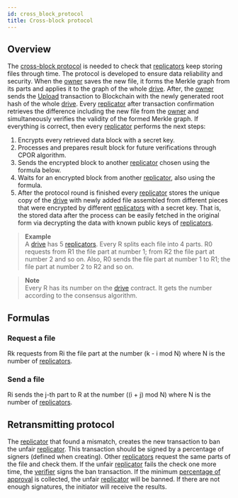 ```yaml
---
id: cross_block_protocol
title: Cross-block protocol
---
```


## Overview
The [cross-block protocol](cross_block_protocol.md) is needed to check that [replicators](../roles/replicator.md) keep storing files through time. The protocol is developed to ensure data reliability and security. When the [owner](../roles/owner.md) saves the new file, it forms the Merkle graph from its parts and applies it to the graph of the whole [drive](../built_in_features/drive/overview.md). After, the [owner](../roles/owner.md) sends the [Upload](../built_in_features/drive/lifecycle.md#upload) transaction to Blockchain with the newly generated root hash of the whole [drive](../built_in_features/drive/overview.md). Every [replicator](../roles/replicator.md) after transaction confirmation retrieves the difference including the new file from the [owner](../roles/owner.md) and simultaneously verifies the validity of the formed Merkle graph. If everything is correct, then every [replicator](../roles/replicator.md) performs the next steps:
1. Encrypts every retrieved data block with a secret key.
2. Processes and prepares result block for future verifications through CPOR algorithm.
3. Sends the encrypted block to another [replicator](../roles/replicator.md) chosen using the formula below.
4. Waits for an encrypted block from another [replicator](../roles/replicator.md), also using the formula.
5. After the protocol round is finished every [replicator](../roles/replicator.md) stores the unique copy of the [drive](../built_in_features/drive/overview.md) with newly added file assembled from different pieces that were encrypted by different [replicators](../roles/replicator.md) with a secret key. That is, the stored data after the process can be easily fetched in the original form via decrypting the data with known public keys of [replicators](../roles/replicator.md).

> **Example** \
A [drive](../built_in_features/drive/overview.md) has 5 [replicators](../roles/replicator.md). Every R splits each file into 4 parts. R0 requests from R1 the file part at number 1; from R2 the file part at number 2 and so on. Also, R0 sends the file part at number 1 to R1; the file part at number 2 to R2 and so on.

>**Note**\
Every R has its number on the [drive](../built_in_features/drive/overview.md) contract. It gets the number according to the consensus algorithm.

## Formulas
### Request a file
Rk requests from Ri the file part at the number (k - i mod N) where N is the number of [replicators](../roles/replicator.md).
### Send a file
Ri sends the j-th part to R at the number ((i + j) mod N) where N  is the number of [replicators](../roles/replicator.md).

## Retransmitting protocol
The [replicator](../roles/replicator.md) that found a mismatch, creates the new transaction to ban the unfair [replicator](../roles/replicator.md). This transaction should be signed by a percentage of signers (defined when creating). Other [replicators](../roles/replicator.md) request the same parts of the file and check them. If the unfair [replicator](../roles/replicator.md) fails the check one more time, the [verifier](../roles/replicator.md) signs the ban transaction. If the minimum [percentage of approval](../built_in_features/drive/overview.md#percent-approvers) is collected, the unfair [replicator](../roles/replicator.md) will be banned. If there are not enough signatures, the initiator will receive the results.